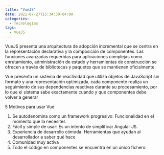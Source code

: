 ```yaml
---
title: "VueJS"
date: 2021-07-27T15:34:30-04:00
categories:
  - Tecnologías
tags:
  - VueJS
---
```


VueJS presenta una arquitectura de adopción incremental que se centra en la representación declarativa y la composición de componentes.
Las funciones avanzadas requeridas para aplicaciones complejas como enrutamiento, administración de estado y herramientas de construcción
se ofrecen a través de bibliotecas y paquetes que se mantienen oficialmente.

Vue presenta un sistema de reactividad que utiliza objetos de JavaScript sin formato y una representación optimizada, cada componente
realiza un seguimiento de sus dependencias reactivas durante su procesamiento, por lo que el sistema sabe exactamente cuando y que componentes debe volver a generar

5 Motivos para usar Vue

1. Se autodenomina como un framework progresivo: Funcionalidad en el momento que la necesites
2. Fácil y simple de usar: Es un intento de simplificar Angular JS.
3. Experiencia de desarrollo cómoda: Herramientas que ayudan al desarrollador a saber qué hace
4. Comunidad muy activa
5. Todo el código en componentes se encuentra en un único fichero 
